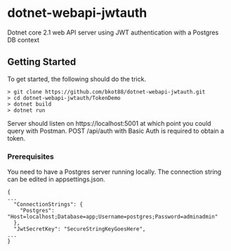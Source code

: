 # dotnet-webapi-jwtauth
Dotnet core 2.1 web API server using JWT authentication with a Postgres DB context

## Getting Started

To get started, the following should do the trick.

```
> git clone https://github.com/bkot88/dotnet-webapi-jwtauth.git
> cd dotnet-webapi-jwtauth/TokenDemo
> dotnet build
> dotnet run
```

Server should listen on https://localhost:5001 at which point you could query with Postman.
POST /api/auth with Basic Auth is required to obtain a token.

### Prerequisites

You need to have a Postgres server running locally. The connection string can be edited in appsettings.json.

```
{
...
  "ConnectionStrings": {
    "Postgres": "Host=localhost;Database=app;Username=postgres;Password=adminadmin"
  },
  "JwtSecretKey": "SecureStringKeyGoesHere",
...
}
```
